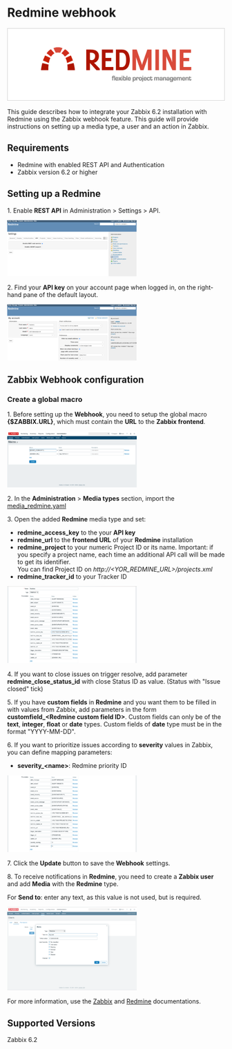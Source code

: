 
# Redmine webhook
![](images/redmine_logo_v1.png?raw=true)

This guide describes how to integrate your Zabbix 6.2 installation with Redmine using the Zabbix webhook feature. This guide will provide instructions on setting up a media type, a user and an action in Zabbix.

## Requirements

- Redmine with enabled REST API and Authentication
- Zabbix version 6.2 or higher

## Setting up a Redmine

1\. Enable **REST API** in Administration > Settings > API. 

[![](images/thumb.01.png?raw=true)](images/01.png)

2\. Find your **API key** on your account page when logged in, on the right-hand pane of the default layout.

[![](images/thumb.03.png?raw=true)](images/03.png)

## Zabbix Webhook configuration

### Create a global macro

1\. Before setting up the **Webhook**, you need to setup the global macro **{$ZABBIX.URL}**, which must contain the **URL** to the **Zabbix frontend**.

[![](images/thumb.04.png?raw=true)](images/04.png)

2\. In the **Administration** > **Media types** section, import the [media_redmine.yaml](media_redmine.yaml)

3\. Open the added **Redmine** media type and set:

- **redmine_access_key** to the your **API key**
- **redmine_url** to the **frontend URL** of your **Redmine** installation
- **redmine_project** to your numeric Project ID or its name. Important: if you specify a project name, each time an additional API call will be made to get its identifier.<br>
You can find Project ID on *http://&lt;YOR_REDMINE_URL&gt;/projects.xml*
- **redmine_tracker_id** to your Tracker ID

[![](images/thumb.05.png?raw=true)](images/05.png)

4\. If you want to close issues on trigger resolve, add parameter **redmine_close_status_id** with close Status ID as value. (Status with "Issue closed" tick)

5\. If you have **custom fields** in **Redmine** and you want them to be filled in with values from Zabbix, add parameters in the form **customfield_\<Redmine custom field ID\>**. Custom fields can only be of the **text**, **integer**, **float** or **date** types. Custom fields of **date** type must be in the format "YYYY-MM-DD".

6\. If you want to prioritize issues according to **severity** values in Zabbix, you can define mapping parameters:

- **severity_\<name\>**: Redmine priority ID

[![](images/thumb.07.png?raw=true)](images/07.png)

7\. Click the **Update** button to save the **Webhook** settings.

8\. To receive notifications in **Redmine**, you need to create a **Zabbix user** and add **Media** with the **Redmine** type.

For **Send to**: enter any text, as this value is not used, but is required.

[![](images/thumb.06.png?raw=true)](images/06.png)

For more information, use the [Zabbix](https://www.zabbix.com/documentation/6.2/manual/config/notifications) and [Redmine](https://www.redmine.org/projects/redmine/wiki/) documentations.

## Supported Versions

Zabbix 6.2
